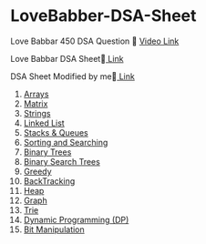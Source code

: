 # LoveBabber-DSA-Sheet
Love Babbar 450 DSA Question 🚀
<a href="https://www.youtube.com/channel/UCQHLxxBFrbfdrk1jF0moTpw">Video Link</a> 

<p>Love Babbar DSA Sheet📝<a href="https://drive.google.com/file/d/1FMdN_OCfOI0iAeDlqswCiC2DZzD4nPsb/view" target="_blank"> Link</a></p>
<p>DSA Sheet Modified by me📝<a href="https://docs.google.com/spreadsheets/d/1o4jv9S8QjbaLL4JVl-TgLOQ76FnDoH6D/edit?usp=sharing&ouid=108252584087610366836&rtpof=true&sd=true" target="_blank"> Link</a></p>
<ol type='1'>
  <li><a href="https://github.com/mkpatel-247/LoveBabber-DSA-Sheet/tree/main/Array">Arrays</a></li>
  <li><a href="https://github.com/mkpatel-247/LoveBabber-DSA-Sheet/tree/main/Matrix">Matrix</a></li>
  <li><a href="https://github.com/mkpatel-247/LoveBabber-DSA-Sheet/tree/main/Strings">Strings</a></li>
  <li><a href="https://github.com/mkpatel-247/LoveBabber-DSA-Sheet/tree/main/Linked%20List">Linked List</a></li>
  <li><a href="https://github.com/mkpatel-247/LoveBabber-DSA-Sheet/tree/main/Stacks%20%26%20Queues">Stacks & Queues</a></li>
  <li><a href="https://github.com/mkpatel-247/LoveBabber-DSA-Sheet/tree/main/Searching%20%26%20Sorting">Sorting and Searching</a></li>
  <li><a href="https://github.com/mkpatel-247/LoveBabber-DSA-Sheet/tree/main/Binary%20Trees">Binary Trees</a></li>
  <li><a href="#">Binary Search Trees</a></li>
  <li><a href="#">Greedy</a></li>
  <li><a href="#">BackTracking</a></li>  
  <li><a href="#">Heap</a></li>
  <li><a href="#">Graph</a></li>
  <li><a href="#">Trie</a></li>
  <li><a href="#">Dynamic Programming (DP)</a></li>
  <li><a href="#">Bit Manipulation</a></li>
</ol>
